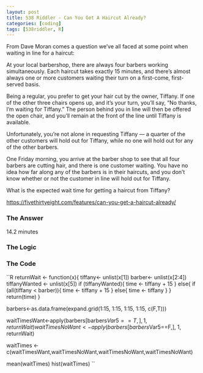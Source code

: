 ```yaml
---
layout: post
title: 538 Riddler - Can You Get A Haircut Already?  
categories: [coding]
tags: [538riddler, R]
---
```

From Dave Moran comes a question we’ve all faced at some point when waiting in line for a haircut:

At your local barbershop, there are always four barbers working simultaneously. Each haircut takes exactly 15 minutes, and there’s almost always one or more customers waiting their turn on a first-come, first-served basis.

Being a regular, you prefer to get your hair cut by the owner, Tiffany. If one of the other three chairs opens up, and it’s your turn, you’ll say, “No thanks, I’m waiting for Tiffany.” The person behind you in line will then be offered the open chair, and you’ll remain at the front of the line until Tiffany is available.

Unfortunately, you’re not alone in requesting Tiffany — a quarter of the other customers will hold out for Tiffany, while no one will hold out for any of the other barbers.

One Friday morning, you arrive at the barber shop to see that all four barbers are cutting hair, and there is one customer waiting. You have no idea how far along any of the barbers is in their haircuts, and you don’t know whether or not the customer in line will hold out for Tiffany.

What is the expected wait time for getting a haircut from Tiffany?

<https://fivethirtyeight.com/features/can-you-get-a-haircut-already/>

### The Answer

14.2 minutes

### The Logic



### The Code

  ``R
  returnWait <- function(x){
  tiffany<- unlist(x[1])
  barber<- unlist(x[2:4])
  tiffanyWanted <- unlist(x[5])
  if (tiffanyWanted){
    time <- tiffany + 15
  }
  else{
    if (all(tiffany < barber)){
      time <- tiffany + 15
    }
    else{
      time <- tiffany
    }
  }
  return(time)
}

barbers<-as.data.frame(expand.grid(1:15, 1:15, 1:15, 1:15, c(F,T)))

waitTimesWant<-apply(barbers[barbers$Var5==T,], 1, returnWait)
waitTimesNoWant<-apply(barbers[barbers$Var5==F,], 1, returnWait)

waitTimes <- c(waitTimesWant,waitTimesNoWant,waitTimesNoWant,waitTimesNoWant)

mean(waitTimes)
hist(waitTimes) 
``

